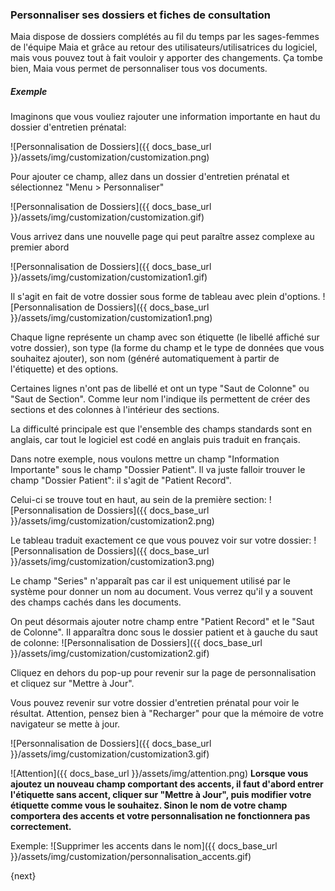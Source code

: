 ### Personnaliser ses dossiers et fiches de consultation

Maia dispose de dossiers complétés au fil du temps par les sages-femmes de l'équipe Maia et grâce au retour des utilisateurs/utilisatrices du logiciel, mais vous pouvez tout à fait vouloir y apporter des changements.
Ça tombe bien, Maia vous permet de personnaliser tous vos documents.


##### Exemple

Imaginons que vous vouliez rajouter une information importante en haut du dossier d'entretien prénatal:

![Personnalisation de Dossiers]({{ docs_base_url }}/assets/img/customization/customization.png)


Pour ajouter ce champ, allez dans un dossier d'entretien prénatal et sélectionnez "Menu > Personnaliser"

![Personnalisation de Dossiers]({{ docs_base_url }}/assets/img/customization/customization.gif)


Vous arrivez dans une nouvelle page qui peut paraître assez complexe au premier abord

![Personnalisation de Dossiers]({{ docs_base_url }}/assets/img/customization/customization1.gif)


Il s'agit en fait de votre dossier sous forme de tableau avec plein d'options.
![Personnalisation de Dossiers]({{ docs_base_url }}/assets/img/customization/customization1.png)

Chaque ligne représente un champ avec son étiquette (le libellé affiché sur votre dossier), son type (la forme du champ et le type de données que vous souhaitez ajouter), son nom (généré automatiquement à partir de l'étiquette) et des options.

Certaines lignes n'ont pas de libellé et ont un type "Saut de Colonne" ou "Saut de Section". Comme leur nom l'indique ils permettent de créer des sections et des colonnes à l'intérieur des sections.

La difficulté principale est que l'ensemble des champs standards sont en anglais, car tout le logiciel est codé en anglais puis traduit en français.

Dans notre exemple, nous voulons mettre un champ "Information Importante" sous le champ "Dossier Patient".
Il va juste falloir trouver le champ "Dossier Patient": il s'agit de "Patient Record".

Celui-ci se trouve tout en haut, au sein de la première section:
![Personnalisation de Dossiers]({{ docs_base_url }}/assets/img/customization/customization2.png)

Le tableau traduit exactement ce que vous pouvez voir sur votre dossier:
![Personnalisation de Dossiers]({{ docs_base_url }}/assets/img/customization/customization3.png)

Le champ "Series" n'apparaît pas car il est uniquement utilisé par le système pour donner un nom au document.
Vous verrez qu'il y a souvent des champs cachés dans les documents.

On peut désormais ajouter notre champ entre "Patient Record" et le "Saut de Colonne". Il apparaîtra donc sous le dossier patient et à gauche du saut de colonne:
![Personnalisation de Dossiers]({{ docs_base_url }}/assets/img/customization/customization2.gif)

Cliquez en dehors du pop-up pour revenir sur la page de personnalisation et cliquez sur "Mettre à Jour".

Vous pouvez revenir sur votre dossier d'entretien prénatal pour voir le résultat.
Attention, pensez bien à "Recharger" pour que la mémoire de votre navigateur se mette à jour.

![Personnalisation de Dossiers]({{ docs_base_url }}/assets/img/customization/customization3.gif)


![Attention]({{ docs_base_url }}/assets/img/attention.png)
**Lorsque vous ajoutez un nouveau champ comportant des accents, il faut d'abord entrer l'étiquette sans accent, cliquer sur "Mettre à Jour", puis modifier votre étiquette comme vous le souhaitez. Sinon le nom de votre champ comportera des accents et votre personnalisation ne fonctionnera pas correctement.**

Exemple:
![Supprimer les accents dans le nom]({{ docs_base_url }}/assets/img/customization/personnalisation_accents.gif)

{next}
